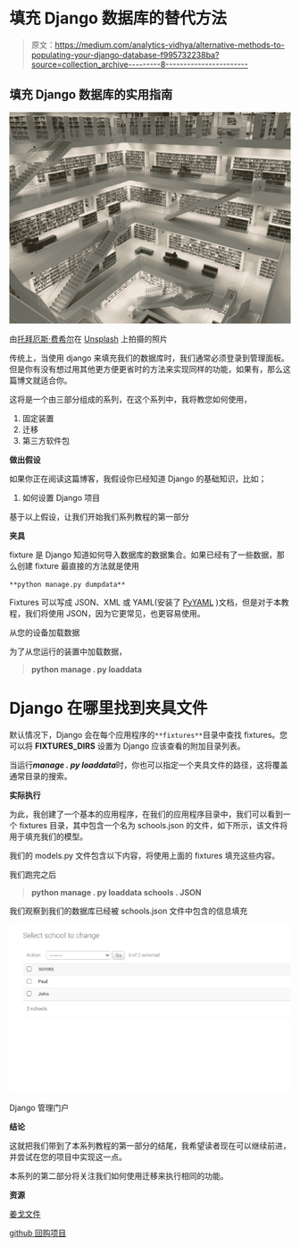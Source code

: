 # 填充 Django 数据库的替代方法

> 原文：<https://medium.com/analytics-vidhya/alternative-methods-to-populating-your-django-database-f995732238ba?source=collection_archive---------8----------------------->

## 填充 Django 数据库的实用指南

![](img/d5fee9701ab214df3772963139f02d1a.png)

由[托拜厄斯·费希尔](https://unsplash.com/@tofi?utm_source=medium&utm_medium=referral)在 [Unsplash](https://unsplash.com?utm_source=medium&utm_medium=referral) 上拍摄的照片

传统上，当使用 django 来填充我们的数据库时，我们通常必须登录到管理面板。但是你有没有想过用其他更方便更省时的方法来实现同样的功能，如果有，那么这篇博文就适合你。

这将是一个由三部分组成的系列，在这个系列中，我将教您如何使用，

1.  固定装置
2.  迁移
3.  第三方软件包

**做出假设**

如果你正在阅读这篇博客，我假设你已经知道 Django 的基础知识，比如；

1.  如何设置 Django 项目

基于以上假设，让我们开始我们系列教程的第一部分

**夹具**

fixture 是 Django 知道如何导入数据库的数据集合。如果已经有了一些数据，那么创建 fixture 最直接的方法就是使用

`**python manage.py dumpdata**`

Fixtures 可以写成 JSON、XML 或 YAML(安装了 [PyYAML](https://pyyaml.org/) )文档，但是对于本教程，我们将使用 JSON，因为它更常见，也更容易使用。

从您的设备加载数据

为了从您运行的装置中加载数据，

> **python manage . py loaddata<fixture name>**

# Django 在哪里找到夹具文件

默认情况下，Django 会在每个应用程序的`**fixtures**`目录中查找 fixtures。您可以将 **FIXTURES_DIRS** 设置为 Django 应该查看的附加目录列表。

当运行***manage . py loaddata***时，你也可以指定一个夹具文件的路径，这将覆盖通常目录的搜索。

**实际执行**

为此，我创建了一个基本的应用程序，在我们的应用程序目录中，我们可以看到一个 fixtures 目录，其中包含一个名为 schools.json 的文件，如下所示，该文件将用于填充我们的模型。

我们的 models.py 文件包含以下内容，将使用上面的 fixtures 填充这些内容。

我们跑完之后

> **python manage . py loaddata schools . JSON**

我们观察到我们的数据库已经被 schools.json 文件中包含的信息填充

![](img/bbb82fcb8f52975111e3e1223a77d833.png)

Django 管理门户

**结论**

这就把我们带到了本系列教程的第一部分的结尾，我希望读者现在可以继续前进，并尝试在您的项目中实现这一点。

本系列的第二部分将关注我们如何使用迁移来执行相同的功能。

**资源**

[姜戈文件](https://docs.djangoproject.com/en/3.1/)

[github 回购项目](https://github.com/cforcross/databases_medium)